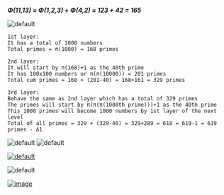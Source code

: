 *****Φ(11,13) = Φ(1,2,3) + Φ(4,2) = 123 + 42 = 165*****

![default](https://user-images.githubusercontent.com/36441664/85060684-db12a400-b1cf-11ea-8f37-6b9b3bcab2f2.gif)

```
1st layer:
It has a total of 1000 numbers
Total primes = π(1000) = 168 primes

2nd layer:
It will start by π(168)+1 as the 40th prime
It has 100x100 numbers or π(π(10000)) = 201 primes
Total cum primes = 168 + (201-40) = 168+161 = 329 primes

3rd layer:
Behave the same as 2nd layer which has a total of 329 primes
The primes will start by π(π(π(1000th prime)))+1 as the 40th prime
This 1000 primes will become 1000 numbers by 1st layer of the next level
Total of all primes = 329 + (329-40) = 329+289 = 618 = 619-1 = 619 primes - Δ1
```
![default](https://user-images.githubusercontent.com/8466209/201391686-4d1fc69f-1028-496e-b674-21053d65a2c2.png)
![default](https://user-images.githubusercontent.com/36441664/104337162-c1e49280-5527-11eb-9625-12b95f568aa4.png)

[![default](https://user-images.githubusercontent.com/8466209/201354388-dcf5e2f1-cb50-4d1b-8c93-0dd49bc7e46d.png)](https://gist.github.com/eq19/b541275ab7deda356feef32d600e44d8#file-runner-md)

![default](https://user-images.githubusercontent.com/8466209/201355214-d1e67872-d9e7-4a9f-ae64-4305238f6071.png)

[![image](https://user-images.githubusercontent.com/8466209/201360527-91a03353-2eb8-4f20-ba8d-afee93fb7b3c.png)](https://gist.github.com/eq19/f1af4317b619154719546e615aaa2155#file-basic-md)
